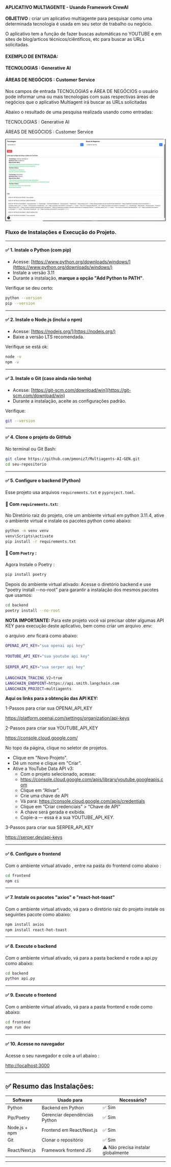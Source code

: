 
#### **APLICATIVO MULTIAGENTE - Usando Framework CrewAI**                       

**OBJETIVO :** criar um aplicativo multiagente para pesquisar como uma determinada tecnologia é usada em seu setor de trabalho ou negócio.

O aplicativo tem a função de fazer buscas automáticas no YOUTUBE e em sites de blog/articos técnicos/ciêntíficos,
etc para buscar as URLs solicitadas. 

####               EXEMPLO DE ENTRADA:  
#### TECNOLOGIAS  :  Generative AI                        
  

#### ÁREAS DE NEGÓCIOS  : Customer Service


Nos campos de entrada TECNOLOGIAS e ÁREA DE NEGÓCIOS o usuário pode informar uma ou mais tecnologias com suas respectivas
 áreas de negócios que o aplicativo Multiagent irá buscar as URLs solicitadas

 Abaixo o resultado de uma pesquisa realizada usando como entradas:
 
 TECNOLOGIAS  :  Generative AI

 ÁREAS DE NEGÓCIOS  : Customer Service               
  

![alt text](image.png)

### **Fluxo de Instalações e Execução do Projeto**.

---

#### ✅ 1. **Instale o Python (com pip)**

* Acesse: [https://www.python.org/downloads/windows/](https://www.python.org/downloads/windows/)
* Instale a versão 3.11 
* Durante a instalação, **marque a opção "Add Python to PATH"**.

Verifique se deu certo:

```sh
python --version
pip --version
```

---

#### ✅ 2. **Instale o Node.js (inclui o npm)**

* Acesse: [https://nodejs.org/](https://nodejs.org/)
* Baixe a versão LTS recomendada.

Verifique se está ok:

```sh
node -v
npm -v
```

---

#### ✅ 3. **Instale o Git (caso ainda não tenha)**

* Acesse: [https://git-scm.com/download/win](https://git-scm.com/download/win)
* Durante a instalação, aceite as configurações padrão.

Verifique:

```sh
git --version
```

---

#### ✅ 4. **Clone o projeto do GitHub**

No terminal ou Git Bash:

```sh
git clone https://github.com/pmoniz7/Multiagents-AI-GEN.git
cd seu-repositorio
```

---

#### ✅ 5. **Configure o backend (Python)**

Esse projeto usa arquivos `requirements.txt` e `pyproject.toml`.

#### 📌 Com `requirements.txt`:

No Diretório raiz do projeto, crie um ambiente virtual em python 3.11.4, ative o ambiente virtual
e instale os pacotes python como abaixo:
  
```sh
python -m venv venv
venv\Scripts\activate
pip install -r requirements.txt
```

#### 📌 Com `Poetry` :

Agora Instale o Poetry :

```sh
pip install poetry
```

Depois do ambiente virtual ativado:
Acesse o diretório backend e use "poetry install --no-root" para garantir a instalação dos mesmos pacotes que usamos:  
    
```sh
cd backend
poetry install --no-root
```

**NOTA IMPORTANTE:**
Para este projeto você vai precisar obter algumas API KEY para execução deste aplicativo, bem como criar um arquivo .env:

o arquivo .env ficará como abaixo:

    
```sh
OPENAI_API_KEY="sua openai api key"

YOUTUBE_API_KEY="sua youtube api key"

SERPER_API_KEY="sua serper api key"

LANGCHAIN_TRACING_V2=true
LANGCHAIN_ENDPOINT=https://api.smith.langchain.com
LANGCHAIN_PROJECT=multiagents
```

**Aqui os links para a obtenção das API KEY:**

1-Passos para criar sua OPENAI_API_KEY

  https://platform.openai.com/settings/organization/api-keys

2-Passos para criar sua YOUTUBE_API_KEY

  https://console.cloud.google.com/

  No topo da página, clique no seletor de projetos.
  - Clique em "Novo Projeto".
  - Dê um nome e clique em "Criar".
  - Ative a YouTube Data API v3:
    - Com o projeto selecionado, acesse:
    -  https://console.cloud.google.com/apis/library/youtube.googleapis.com
    - Clique em “Ativar”.
    - Crie uma chave de API
    - Vá para: 
     https://console.cloud.google.com/apis/credentials
    - Clique em “Criar credenciais” > “Chave de API”
    - A chave será gerada e exibida. 
    - Copie-a — essa é a sua YOUTUBE_API_KEY.  


3-Passos para criar sua SERPER_API_KEY

https://serper.dev/api-keys


---

#### ✅ 6. Configure o frontend 

Com o ambiente virtual ativado , entre na pasta do frontend como abaixo :

```sh
cd frontend
npm ci
```

---

#### ✅ 7. Instale os pacotes "axios" e  "react-hot-toast" 

Com o ambiente virtual ativado, vá para o  diretório raiz do projeto instale os seguintes pacote como abaixo:

```sh
npm install axios
npm install react-hot-toast
```

---  


#### ✅ 8. Execute o backend 

Com o ambiente virtual ativado, vá para a pasta backend e rode a api.py como abaixo:

```sh
cd backend
python api.py
```

---

#### ✅ 9. Execute o frontend 

Com o ambiente virtual ativado, vá para a pasta frontend e rode como abaixo:

```sh
cd frontend
npm run dev
```

---

#### ✅ 10. Acesse no navegador

Acesse o seu navegador e cole a url abaixo :

 [http://localhost:3000](http://localhost:3000)  

---

## ✅ Resumo das Instalações:

| Software      | Usado para                    | Necessário?                          |
| ------------- | ----------------------------- | ------------------------------------ |
| Python        | Backend em Python             | ✅ Sim                               |
| Pip/Poetry    | Gerenciar dependências Python | ✅ Sim                               |
| Node.js + npm | Frontend em React/Next.js     | ✅ Sim                               |
| Git           | Clonar o repositório          | ✅ Sim                               |
| React/Next.js | Framework frontend JS         | ⚠️ Não precisa instalar globalmente  |

---

   
